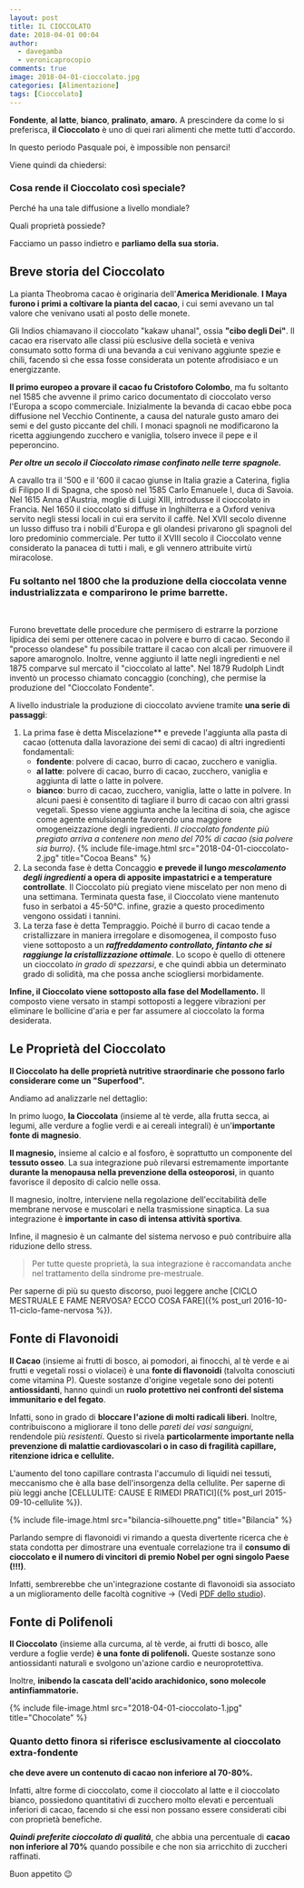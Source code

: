 ```yaml
---
layout: post
title: IL CIOCCOLATO
date: 2018-04-01 00:04
author:
  - davegamba
  - veronicaprocopio
comments: true
image: 2018-04-01-cioccolato.jpg
categories: [Alimentazione]
tags: [Cioccolato]
---
```


**Fondente**, **al latte**, **bianco**, **pralinato**, **amaro.** A prescindere da come lo si preferisca, **il Cioccolato** è uno di quei rari alimenti che mette tutti d'accordo.

In questo periodo Pasquale poi, è impossible non pensarci!

Viene quindi da chiedersi:

### Cosa rende il Cioccolato così speciale?

Perché ha una tale diffusione a livello mondiale?

Quali proprietà possiede?

Facciamo un passo indietro e **parliamo della sua storia.**

Breve storia del Cioccolato
---------------------------

La pianta Theobroma cacao è originaria dell'**America Meridionale**.
**I Maya furono i primi a coltivare la pianta del cacao**, i cui semi avevano un tal valore che venivano usati al posto delle monete.

Gli Indios chiamavano il cioccolato "kakaw uhanal", ossia **"cibo degli Dei"**. Il cacao era riservato alle classi più esclusive della società e veniva consumato sotto forma di una bevanda a cui venivano aggiunte spezie e chili, facendo sì che essa fosse considerata un potente afrodisiaco e un energizzante.

**Il primo europeo a provare il cacao fu Cristoforo Colombo**, ma fu soltanto nel 1585 che avvenne il primo carico documentato di cioccolato verso l'Europa a scopo commerciale. Inizialmente la bevanda di cacao ebbe poca diffusione nel Vecchio Continente, a causa del naturale gusto amaro dei semi e del gusto piccante del chili. I monaci spagnoli ne modificarono la ricetta aggiungendo zucchero e vaniglia, tolsero invece il pepe e il peperoncino.

_**Per oltre un secolo il Cioccolato rimase confinato nelle terre spagnole.**_

A cavallo tra il '500 e il '600 il cacao giunse in Italia grazie a Caterina, figlia di Filippo II di Spagna, che sposò nel 1585 Carlo Emanuele I, duca di Savoia. Nel 1615 Anna d'Austria, moglie di Luigi XIII, introdusse il cioccolato in Francia. Nel 1650 il cioccolato si diffuse in Inghilterra e a Oxford veniva servito negli stessi locali in cui era servito il caffè. Nel XVII secolo divenne un lusso diffuso tra i nobili d'Europa e gli olandesi privarono gli spagnoli del loro predominio commerciale. Per tutto il XVIII secolo il Cioccolato venne considerato la panacea di tutti i mali, e gli vennero attribuite virtù miracolose.

### Fu soltanto nel 1800 che la produzione della cioccolata venne industrializzata e comparirono le prime barrette.

 

Furono brevettate delle procedure che permisero di estrarre la porzione lipidica dei semi per ottenere cacao in polvere e burro di cacao. Secondo il "processo olandese" fu possibile trattare il cacao con alcali per rimuovere il sapore amarognolo. Inoltre, venne aggiunto il latte negli ingredienti e nel 1875 comparve sul mercato il "cioccolato al latte". Nel 1879 Rudolph Lindt inventò un processo chiamato concaggio (conching), che permise la produzione del "Cioccolato Fondente".

A livello industriale la produzione di cioccolato avviene tramite **una serie di passaggi**:

1.	La prima fase è detta Miscelazione** e prevede l'aggiunta alla pasta di cacao (ottenuta dalla lavorazione dei semi di cacao) di altri ingredienti fondamentali:
	*   **fondente**: polvere di cacao, burro di cacao, zucchero e vaniglia.
	*   **al latte**: polvere di cacao, burro di cacao, zucchero, vaniglia e aggiunta di latte o latte in polvere.
	*   **bianco**: burro di cacao, zucchero, vaniglia, latte o latte in polvere.
	In alcuni paesi è consentito di tagliare il burro di cacao con altri grassi vegetali. Spesso viene aggiunta anche la lecitina di soia, che agisce come agente emulsionante favorendo una maggiore omogeneizzazione degli ingredienti.
	_Il cioccolato fondente più pregiato arriva a contenere non meno del 70% di cacao (sia polvere sia burro)_.
	{% include file-image.html src="2018-04-01-cioccolato-2.jpg" title="Cocoa Beans" %}
2.	La seconda fase è detta Concaggio **e prevede il lungo _mescolamento degli ingredienti_ a opera di apposite impastatrici e a temperature controllate**. Il Cioccolato più pregiato viene miscelato per non meno di una settimana. Terminata questa fase, il Cioccolato viene mantenuto fuso in serbatoi a 45-50°C. infine, grazie a questo procedimento vengono ossidati i tannini.
3.	La terza fase è detta Tempraggio.
	Poiché il burro di cacao tende a cristallizzare in maniera irregolare e disomogenea, il composto fuso viene sottoposto a un _**raffreddamento controllato, fintanto che si raggiunge la cristallizzazione ottimale**_.
	Lo scopo è quello di ottenere un cioccolato _in grado di spezzarsi_, e che quindi abbia un determinato grado di solidità, ma che possa anche sciogliersi morbidamente.

**Infine, il Cioccolato viene sottoposto alla fase del Modellamento.**
Il composto viene versato in stampi sottoposti a leggere vibrazioni per eliminare le bollicine d'aria e per far assumere al cioccolato la forma desiderata.

Le Proprietà del Cioccolato
---------------------------

**Il Cioccolato ha delle proprietà nutritive straordinarie che possono farlo considerare come un "Superfood".**

Andiamo ad analizzarle nel dettaglio:

In primo luogo, **la Cioccolata** (insieme al tè verde, alla frutta secca, ai legumi, alle verdure a foglie verdi e ai cereali integrali) è un'**importante fonte di magnesio**.

**Il magnesio,** insieme al calcio e al fosforo, è soprattutto un componente del **tessuto osseo**. La sua integrazione può rilevarsi estremamente importante **durante la menopausa nella prevenzione della osteoporosi**, in quanto favorisce il deposito di calcio nelle ossa.

Il magnesio, inoltre, interviene nella regolazione dell'eccitabilità delle membrane nervose e muscolari e nella trasmissione sinaptica. La sua integrazione è **importante in caso di intensa attività sportiva**.

Infine, il magnesio è un calmante del sistema nervoso e può contribuire alla riduzione dello stress.

> Per tutte queste proprietà, la sua integrazione è raccomandata anche nel trattamento della sindrome pre-mestruale.

Per saperne di più su questo discorso, puoi leggere anche [CICLO MESTRUALE E FAME NERVOSA? ECCO COSA FARE]({% post_url 2016-10-11-ciclo-fame-nervosa %}).

Fonte di Flavonoidi
-------------------

**Il Cacao** (insieme ai frutti di bosco, ai pomodori, ai finocchi, al tè verde e ai frutti e vegetali rossi o violacei) è una **fonte di flavonoidi** (talvolta conosciuti come vitamina P). Queste sostanze d'origine vegetale sono dei potenti **antiossidanti**, hanno quindi un **ruolo protettivo nei confronti del sistema immunitario e del fegato**.

Infatti, sono in grado di **bloccare l'azione di molti radicali liberi**. Inoltre, contribuiscono a migliorare il tono delle _pareti dei vasi sanguigni_, rendendole più _resistenti_. Questo si rivela **particolarmente importante nella prevenzione di malattie cardiovascolari o in caso di fragilità capillare, ritenzione idrica e cellulite.**

L'aumento del tono capillare contrasta l'accumulo di liquidi nei tessuti, meccanismo che è alla base dell'insorgenza della cellulite. Per saperne di più leggi anche [CELLULITE: CAUSE E RIMEDI PRATICI]({% post_url 2015-09-10-cellulite %}).

{% include file-image.html src="bilancia-silhouette.png" title="Bilancia" %}

Parlando sempre di flavonoidi vi rimando a questa divertente ricerca che è stata condotta per dimostrare una eventuale correlazione tra il **consumo di cioccolato e il numero di vincitori di premio Nobel per ogni singolo Paese (!!!)**.

Infatti, sembrerebbe che un'integrazione costante di flavonoidi sia associato a un miglioramento delle facoltà cognitive -> (Vedi [PDF dello studio](http://www.biostat.jhsph.edu/courses/bio621/misc/Chocolate%20consumption%20cognitive%20function%20and%20nobel%20laurates%20(NEJM).pdf)).

Fonte di Polifenoli
-------------------

**Il Cioccolato** (insieme alla curcuma, al tè verde, ai frutti di bosco, alle verdure a foglie verde) **è una fonte di polifenoli.** Queste sostanze sono antiossidanti naturali e svolgono un'azione cardio e neuroprotettiva.

Inoltre, **inibendo la cascata dell'acido arachidonico, sono molecole antinfiammatorie.**

{% include file-image.html src="2018-04-01-cioccolato-1.jpg" title="Chocolate" %}

### Quanto detto finora si riferisce esclusivamente al cioccolato extra-fondente

**che deve avere un contenuto di cacao non inferiore al 70-80%.**

Infatti, altre forme di cioccolato, come il cioccolato al latte e il cioccolato bianco, possiedono quantitativi di zucchero molto elevati e percentuali inferiori di cacao, facendo si che essi non possano essere considerati cibi con proprietà benefiche.

_**Quindi preferite cioccolato di qualità**_, che abbia una percentuale di **cacao non inferiore al 70%** quando possibile e che non sia arricchito di zuccheri raffinati.

Buon appetito 😉